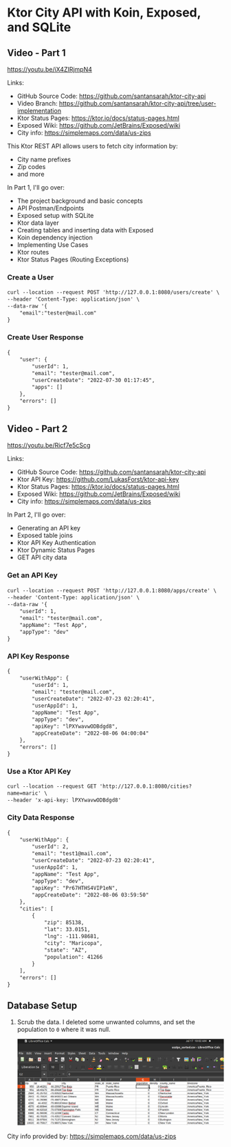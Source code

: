 # Ktor City API with Koin, Exposed, and SQLite

## Video - Part 1
https://youtu.be/iX4ZIRjmpN4

Links:
* GitHub Source Code: https://github.com/santansarah/ktor-city-api
* Video Branch: https://github.com/santansarah/ktor-city-api/tree/user-implementation
* Ktor Status Pages: https://ktor.io/docs/status-pages.html
* Exposed Wiki: https://github.com/JetBrains/Exposed/wiki
* City info: https://simplemaps.com/data/us-zips

This Ktor REST API allows users to fetch city information by:
* City name prefixes
* Zip codes
* and more

In Part 1, I'll go over:
* The project background and basic concepts
* API Postman/Endpoints
* Exposed setup with SQLite
* Ktor data layer
* Creating tables and inserting data with Exposed
* Koin dependency injection
* Implementing Use Cases
* Ktor routes
* Ktor Status Pages (Routing Exceptions)

### Create a User

```
curl --location --request POST 'http://127.0.0.1:8080/users/create' \
--header 'Content-Type: application/json' \
--data-raw '{
    "email":"tester@mail.com"
}
```

### Create User Response

```
{
    "user": {
        "userId": 1,
        "email": "tester@mail.com",
        "userCreateDate": "2022-07-30 01:17:45",
        "apps": []
    },
    "errors": []
}
```

## Video - Part 2
https://youtu.be/Ricf7e5cScg

Links:
* GitHub Source Code: https://github.com/santansarah/ktor-city-api
* Ktor API Key: https://github.com/LukasForst/ktor-api-key
* Ktor Status Pages: https://ktor.io/docs/status-pages.html
* Exposed Wiki: https://github.com/JetBrains/Exposed/wiki
* City info: https://simplemaps.com/data/us-zips

In Part 2, I'll go over:
* Generating an API key
* Exposed table joins
* Ktor API Key Authentication
* Ktor Dynamic Status Pages
* GET API city data

### Get an API Key

```
curl --location --request POST 'http://127.0.0.1:8080/apps/create' \
--header 'Content-Type: application/json' \
--data-raw '{
    "userId": 1,
    "email": "tester@mail.com",
    "appName": "Test App",
    "appType": "dev"
}
```

### API Key Response

```
{
    "userWithApp": {
        "userId": 1,
        "email": "tester@mail.com",
        "userCreateDate": "2022-07-23 02:20:41",
        "userAppId": 1,
        "appName": "Test App",
        "appType": "dev",
        "apiKey": "lPXYwavwODBdgd8",
        "appCreateDate": "2022-08-06 04:00:04"
    },
    "errors": []
}
```

### Use a Ktor API Key

```
curl --location --request GET 'http://127.0.0.1:8080/cities?name=maric' \
--header 'x-api-key: lPXYwavwODBdgd8'
```

### City Data Response

```
{
    "userWithApp": {
        "userId": 2,
        "email": "test1@mail.com",
        "userCreateDate": "2022-07-23 02:20:41",
        "userAppId": 1,
        "appName": "Test App",
        "appType": "dev",
        "apiKey": "Pr67HTHS4VIP1eN",
        "appCreateDate": "2022-08-06 03:59:50"
    },
    "cities": [
        {
            "zip": 85138,
            "lat": 33.0151,
            "lng": -111.98681,
            "city": "Maricopa",
            "state": "AZ",
            "population": 41266
        }
    ],
    "errors": []
}
```

## Database Setup

1. Scrub the data. I deleted some unwanted columns, and set the population to
   `0` where it was null.

   ![image](sorted_data.png)






















City info provided by: https://simplemaps.com/data/us-zips